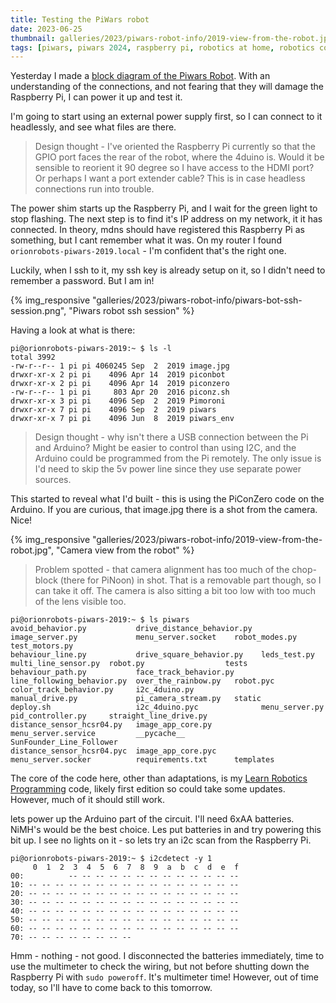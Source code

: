 ```yaml
---
title: Testing the PiWars robot
date: 2023-06-25
thumbnail: galleries/2023/piwars-robot-info/2019-view-from-the-robot.jpg
tags: [piwars, piwars 2024, raspberry pi, robotics at home, robotics competitions, mdns, ssh]
---
```

Yesterday I made a [block diagram of the Piwars Robot](/2023/06/24/block-diagrams-of-robot-electronics.html). With an understanding of the connections, and not fearing that they will damage the Raspberry Pi, I can power it up and test it.

I'm going to start using an external power supply first, so I can connect to it headlessly, and see what files are there.

> Design thought - I've oriented the Raspberry Pi currently so that the GPIO port faces the rear of the robot, where the 4duino is. Would it be sensible to reorient it 90 degree so I have access to the HDMI port? Or perhaps I want a port extender cable? This is in case headless connections run into trouble.

The power shim starts up the Raspberry Pi, and I wait for the green light to stop flashing. The next step is to find it's IP address on my network, it it has connected. In theory, mdns should have registered this Raspberry Pi as something, but I cant remember what it was. On my router I found `orionrobots-piwars-2019.local` - I'm confident that's the right one.

Luckily, when I ssh to it, my ssh key is already setup on it, so I didn't need to remember a password. But I am in!

{% img_responsive "galleries/2023/piwars-robot-info/piwars-bot-ssh-session.png", "Piwars robot ssh session" %}

Having a look at what is there:

```shell
pi@orionrobots-piwars-2019:~ $ ls -l
total 3992
-rw-r--r-- 1 pi pi 4060245 Sep  2  2019 image.jpg
drwxr-xr-x 2 pi pi    4096 Apr 14  2019 piconbot
drwxr-xr-x 2 pi pi    4096 Apr 14  2019 piconzero
-rw-r--r-- 1 pi pi     803 Apr 20  2016 piconz.sh
drwxr-xr-x 3 pi pi    4096 Sep  2  2019 Pimoroni
drwxr-xr-x 7 pi pi    4096 Sep  2  2019 piwars
drwxr-xr-x 7 pi pi    4096 Jun  8  2019 piwars_env
```

> Design thought - why isn't there a USB connection between the Pi and Arduino? Might be easier to control than using I2C, and the Arduino could be programmed from the Pi remotely. The only issue is I'd need to skip the 5v power line since they use separate power sources.

This started to reveal what I'd built - this is using the PiConZero code on the Arduino. If you are curious, that image.jpg there is a shot from the camera. Nice!

{% img_responsive "galleries/2023/piwars-robot-info/2019-view-from-the-robot.jpg", "Camera view from the robot" %}

> Problem spotted - that camera alignment has too much of the chop-block (there for PiNoon) in shot. That is a removable part though, so I can take it off. The camera is also sitting a bit too low with too much of the lens visible too.

```shell
pi@orionrobots-piwars-2019:~ $ ls piwars
avoid_behavior.py           drive_distance_behavior.py  image_server.py             menu_server.socket    robot_modes.py            test_motors.py
behaviour_line.py           drive_square_behavior.py    leds_test.py                multi_line_sensor.py  robot.py                  tests
behaviour_path.py           face_track_behavior.py      line_following_behavior.py  over_the_rainbow.py   robot.pyc
color_track_behavior.py     i2c_4duino.py               manual_drive.py             pi_camera_stream.py   static
deploy.sh                   i2c_4duino.pyc              menu_server.py              pid_controller.py     straight_line_drive.py
distance_sensor_hcsr04.py   image_app_core.py           menu_server.service         __pycache__           SunFounder_Line_Follower
distance_sensor_hcsr04.pyc  image_app_core.pyc          menu_server.socker          requirements.txt      templates
```

The core of the code here, other than adaptations, is my [Learn Robotics Programming](http://packt.live/2XccaKe) code, likely first edition so could take some updates. However, much of it should still work.

lets power up the Arduino part of the circuit. I'll need 6xAA batteries. NiMH's would be the best choice. Les put batteries in and try powering this bit up. I see no lights on it - so lets try an i2c scan from the Raspberry Pi.

```shell
pi@orionrobots-piwars-2019:~ $ i2cdetect -y 1
     0  1  2  3  4  5  6  7  8  9  a  b  c  d  e  f
00:          -- -- -- -- -- -- -- -- -- -- -- -- -- 
10: -- -- -- -- -- -- -- -- -- -- -- -- -- -- -- -- 
20: -- -- -- -- -- -- -- -- -- -- -- -- -- -- -- -- 
30: -- -- -- -- -- -- -- -- -- -- -- -- -- -- -- -- 
40: -- -- -- -- -- -- -- -- -- -- -- -- -- -- -- -- 
50: -- -- -- -- -- -- -- -- -- -- -- -- -- -- -- -- 
60: -- -- -- -- -- -- -- -- -- -- -- -- -- -- -- -- 
70: -- -- -- -- -- -- -- --    
```

Hmm - nothing - not good. I disconnected the batteries immediately, time to use the multimeter to check the wiring, but not before shutting down the Raspberry Pi with `sudo poweroff`. It's multimeter time! However, out of time today, so I'll have to come back to this tomorrow.
